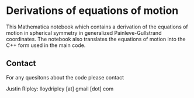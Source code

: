 # Derivations of equations of motion

This Mathematica notebook which contains a derivation of the
equations of motion in spherical symmetry in
generalized Painleve-Gullstrand coordinates.
The notebook also translates the equations of motion into
the C++ form used in the main code.

## Contact	

For any quesitons about the code please contact

Justin Ripley: lloydripley [at] gmail [dot] com

